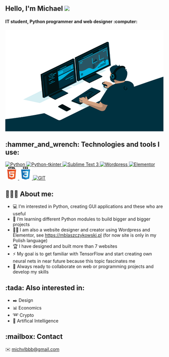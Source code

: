 <h2 align="left">
<abc>
  <br>Hello, I'm Michael <img src="https://user-images.githubusercontent.com/42378118/110234147-e3259600-7f4e-11eb-95be-0c4047144dea.gif" width="30"><br>
</h2> 
<h4 align="left">
  IT student, Python programmer and web designer :computer:<br>
</h4>
</abc>
<img align="center" alt="Coding" src="https://raw.githubusercontent.com/mblaszczykowski/mblaszczykowski/main/coding.gif" width="500" height="320" />

<h2 align="left">:hammer_and_wrench: Technologies and tools I use:</h2>
<p align="left">
  
<a href="https://www.python.org/" target="_blank"> <img src="https://lizhe.com.au/uploads/2021/02/1200px-Python.svg_.png" alt="Python" width="40" height="40"/> </a>
<a href="https://docs.python.org/3/library/tkinter.html" target="_blank"> <img src="https://static.javatpoint.com/python/images/tkinter-tutorial.png" alt="Python-tkinter" width="40" height="40"/> </a>
<a href="https://www.sublimetext.com/" target="_blank"> <img src="https://toppng.com/uploads/preview/sublime-text-icon-sublime-text-3-icon-11553464063uymi94fpyp.png" alt="Sublime Text 3" width="40" height="40"/> </a>
<a href="https://wordpress.org/" target="_blank"> <img src="https://wpuniverse.pl/wp-content/uploads/2015/09/wordpress-logo.png" alt="Wordpress" width="40" height="40"/> </a>
<a href="https://elementor.com/" target="_blank"> <img src="https://projektowanie-stron-internetowych.e66.pl/wp-content/uploads/2020/04/elementor-logo.svg" alt="Elementor" width="40" height="40"/> </a>
<a href="https://www.w3.org/html/" target="_blank"> <img src="https://raw.githubusercontent.com/devicons/devicon/master/icons/html5/html5-original-wordmark.svg" alt="HTML5" width="40" height="40"/> </a>
<a href="https://www.w3schools.com/css/" target="_blank"> <img src="https://raw.githubusercontent.com/devicons/devicon/master/icons/css3/css3-original-wordmark.svg" alt="CSS3" width="40" height="40"/> </a>
<a href="https://git-scm.com/" target="_blank"> <img src="https://www.vectorlogo.zone/logos/git-scm/git-scm-icon.svg" alt="GIT" width="40" height="40"/> </a>

</p>

<h2 align="left">👨🏻‍💻 About me:</h2>

- :computer: I’m interested in Python, creating GUI applications and these who are useful
- :dart: I’m learning different Python modules to build bigger and bigger projects
- :man_technologist: I am also a website designer and creator using Wordpress and Elementor, see https://mblaszczykowski.pl (for now site is only in my Polish language)
- :trophy: I have designed and built more than 7 websites
- :zap: My goal is to get familiar with TensorFlow and start creating own neural nets in near future because this topic fascinates me
- :rocket: Always ready to collaborate on web or programming projects and develop my skills




<h2 align="left">:tada: Also interested in:</h2>

- :black_nib: Design
- :bar_chart: Economics
- :loop: Crypto
- :robot: Artifical Intelligence




<h2 align="left">:mailbox: Contact</h2>

:envelope: michvlbbb@gmail.com













<!---
mblaszczykowski/mblaszczykowski is a ✨ special ✨ repository because its `README.md` (this file) appears on your GitHub profile.
You can click the Preview link to take a look at your changes.
--->
